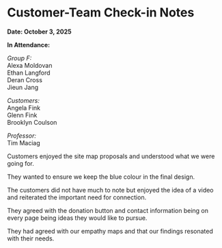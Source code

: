 
# Customer-Team Check-in Notes

**Date: October 3, 2025**

**In Attendance:**  

*Group F:*   
Alexa Moldovan  
Ethan Langford  
Deran Cross  
Jieun Jang  

*Customers:*  
Angela Fink  
Glenn Fink  
Brooklyn Coulson  

*Professor:*  
Tim Maciag  

Customers enjoyed the site map proposals and understood what we were going for.  

They wanted to ensure we keep the blue colour in the final design.  

The customers did not have much to note but enjoyed the idea of a video and reiterated the important need for connection.  

They agreed with the donation button and contact information being on every page being ideas they would like to pursue.  

They had agreed with our empathy maps and that our findings resonated with their needs.
